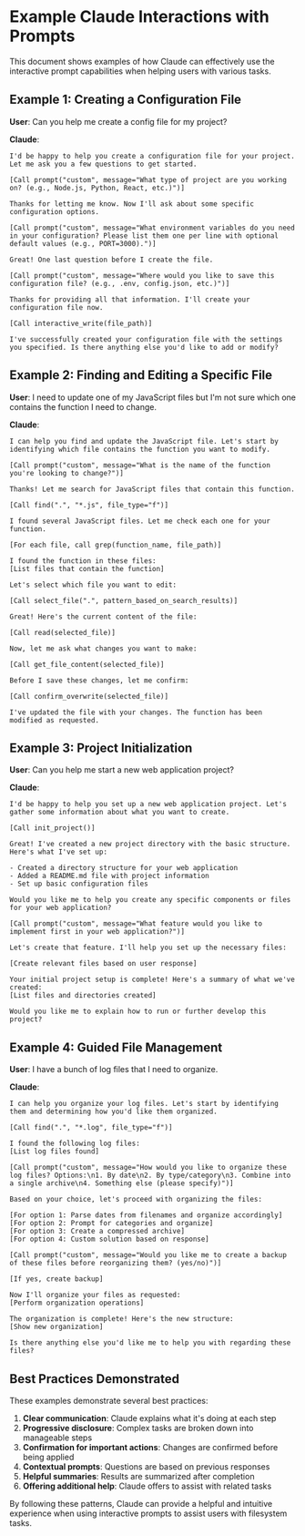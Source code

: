 # Example Claude Interactions with Prompts

This document shows examples of how Claude can effectively use the interactive prompt capabilities when helping users with various tasks.

## Example 1: Creating a Configuration File

**User**: Can you help me create a config file for my project?

**Claude**:
```
I'd be happy to help you create a configuration file for your project. Let me ask you a few questions to get started.

[Call prompt("custom", message="What type of project are you working on? (e.g., Node.js, Python, React, etc.)")]

Thanks for letting me know. Now I'll ask about some specific configuration options.

[Call prompt("custom", message="What environment variables do you need in your configuration? Please list them one per line with optional default values (e.g., PORT=3000).")]

Great! One last question before I create the file.

[Call prompt("custom", message="Where would you like to save this configuration file? (e.g., .env, config.json, etc.)")]

Thanks for providing all that information. I'll create your configuration file now.

[Call interactive_write(file_path)]

I've successfully created your configuration file with the settings you specified. Is there anything else you'd like to add or modify?
```

## Example 2: Finding and Editing a Specific File

**User**: I need to update one of my JavaScript files but I'm not sure which one contains the function I need to change.

**Claude**:
```
I can help you find and update the JavaScript file. Let's start by identifying which file contains the function you want to modify.

[Call prompt("custom", message="What is the name of the function you're looking to change?")]

Thanks! Let me search for JavaScript files that contain this function.

[Call find(".", "*.js", file_type="f")]

I found several JavaScript files. Let me check each one for your function.

[For each file, call grep(function_name, file_path)]

I found the function in these files:
[List files that contain the function]

Let's select which file you want to edit:

[Call select_file(".", pattern_based_on_search_results)]

Great! Here's the current content of the file:

[Call read(selected_file)]

Now, let me ask what changes you want to make:

[Call get_file_content(selected_file)]

Before I save these changes, let me confirm:

[Call confirm_overwrite(selected_file)]

I've updated the file with your changes. The function has been modified as requested.
```

## Example 3: Project Initialization

**User**: Can you help me start a new web application project?

**Claude**:
```
I'd be happy to help you set up a new web application project. Let's gather some information about what you want to create.

[Call init_project()]

Great! I've created a new project directory with the basic structure. Here's what I've set up:

- Created a directory structure for your web application
- Added a README.md file with project information
- Set up basic configuration files

Would you like me to help you create any specific components or files for your web application?

[Call prompt("custom", message="What feature would you like to implement first in your web application?")]

Let's create that feature. I'll help you set up the necessary files:

[Create relevant files based on user response]

Your initial project setup is complete! Here's a summary of what we've created:
[List files and directories created]

Would you like me to explain how to run or further develop this project?
```

## Example 4: Guided File Management

**User**: I have a bunch of log files that I need to organize.

**Claude**:
```
I can help you organize your log files. Let's start by identifying them and determining how you'd like them organized.

[Call find(".", "*.log", file_type="f")]

I found the following log files:
[List log files found]

[Call prompt("custom", message="How would you like to organize these log files? Options:\n1. By date\n2. By type/category\n3. Combine into a single archive\n4. Something else (please specify)")]

Based on your choice, let's proceed with organizing the files:

[For option 1: Parse dates from filenames and organize accordingly]
[For option 2: Prompt for categories and organize]
[For option 3: Create a compressed archive]
[For option 4: Custom solution based on response]

[Call prompt("custom", message="Would you like me to create a backup of these files before reorganizing them? (yes/no)")]

[If yes, create backup]

Now I'll organize your files as requested:
[Perform organization operations]

The organization is complete! Here's the new structure:
[Show new organization]

Is there anything else you'd like me to help you with regarding these files?
```

## Best Practices Demonstrated

These examples demonstrate several best practices:

1. **Clear communication**: Claude explains what it's doing at each step
2. **Progressive disclosure**: Complex tasks are broken down into manageable steps
3. **Confirmation for important actions**: Changes are confirmed before being applied
4. **Contextual prompts**: Questions are based on previous responses
5. **Helpful summaries**: Results are summarized after completion
6. **Offering additional help**: Claude offers to assist with related tasks

By following these patterns, Claude can provide a helpful and intuitive experience when using interactive prompts to assist users with filesystem tasks.
